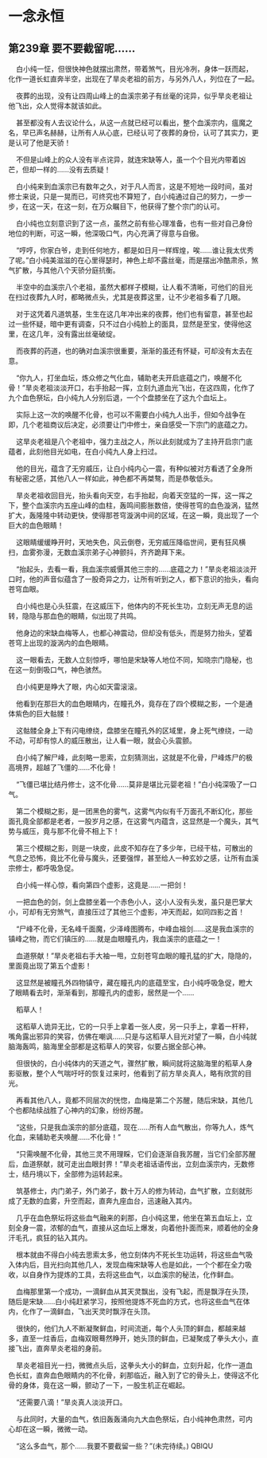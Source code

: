 # 一念永恒 
 ## 第239章 要不要截留呢……
     白小纯一怔，但很快神色就摆出肃然，带着煞气，目光冷冽，身体一跃而起，化作一道长虹直奔半空，出现在了旱炎老祖的前方，与另外八人，列位在了一起。

    夜葬的出现，没有让四周山峰上的血溪宗弟子有丝毫的诧异，似乎旱炎老祖让他飞出，众人觉得本就该如此。

    甚至都没有人去议论什么，从这一点就已经可以看出，整个血溪宗内，瘟魔之名，早已声名赫赫，让所有人从心底，已经认可了夜葬的身份，认可了其实力，更是认可了他是天骄！

    不但是山峰上的众人没有半点诧异，就连宋缺等人，虽一个个目光内带着凶芒，但却一样的……没有去质疑！

    白小纯来到血溪宗已有数年之久，对于凡人而言，这是不短地一段时间，虽对修士来说，只是一晃而已，可终究也不算短了，白小纯通过自己的努力，一步一步，在这一天，在这一刻，在万众瞩目下，他获得了整个宗门的认可。

    白小纯也立刻意识到了这一点，虽然之前有些心理准备，也有一些对自己身份地位的判断，可这一瞬，他深吸口气，内心充满了得意与自傲。

    “哼哼，你家白爷，走到任何地方，都是如日月一样辉煌，唉……谁让我太优秀了呢。”白小纯美滋滋的在心里得瑟时，神色上却不露丝毫，而是摆出冷酷肃杀，煞气扩散，与其他八个天骄分庭抗衡。

    半空中的血溪宗八个老祖，虽然大都样子模糊，让人看不清晰，可他们的目光在扫过夜葬九人时，都略微点头，尤其是夜葬这里，让不少老祖多看了几眼。

    对于这凭着凡道筑基，生生在这几年冲出来的夜葬，他们也有留意，甚至也起过一些怀疑，暗中更有调查，只不过白小纯脸上的面具，显然是至宝，使得他这里，在这几年，没有露出丝毫破绽。

    而夜葬的药道，也的确对血溪宗很重要，渐渐的虽还有怀疑，可却没有太去在意。

    “你九人，打坐血坛，炼众修之气化血，辅助老夫开启底蕴之门，唤醒不化骨！”旱炎老祖淡淡开口，右手抬起一挥，立刻九道血光飞出，在这四周，化作了九个血色祭坛，白小纯九人分别后退，一个个盘膝坐在了这九个血坛上。

    实际上这一次的唤醒不化骨，也可以不需要白小纯九人出手，但如今战争在即，几个老祖商议后决定，必须要让门中修士，亲自感受一下宗门的底蕴之力。

    这旱炎老祖是八个老祖中，强力主战之人，所以此刻就成为了主持开启宗门底蕴者，此刻他目光如电，在白小纯九人身上扫过。

    他的目光，蕴含了无穷威压，让白小纯内心一震，有种似被对方看透了全身所有秘密之感，其他八人一样如此，神色都不再桀骜，而是恭敬低头。

    旱炎老祖收回目光，抬头看向天空，右手抬起，向着天空猛的一挥，这一挥之下，整个血溪宗内五座山峰的血柱，轰鸣间膨胀数倍，使得苍穹的血色漩涡，猛然扩大，轰隆隆中转动更快，使得那苍穹漩涡中间的区域，在这一瞬，竟出现了一个巨大的血色眼睛！

    这眼睛缓缓睁开时，天地失色，风云倒卷，无穷威压降临世间，更有狂风横扫，血雾弥漫，无数血溪宗弟子心神颤抖，齐齐跪拜下来。

    “抬起头，去看一看，我血溪宗威慑其他三宗的……底蕴之力！”旱炎老祖淡淡开口时，他的声音似蕴含了一股奇异之力，让所有听到之人，都下意识的抬头，看向苍穹血眼。

    白小纯也是心头狂震，在这威压下，他体内的不死长生功，立刻无声无息的运转，隐隐与那血色的眼睛，似出现了共鸣。

    他身边的宋缺血梅等人，也都心神震动，但却没有低头，而是努力抬头，望着苍穹上出现的漩涡内的血色眼睛。

    这一眼看去，无数人立刻惊呼，哪怕是宋缺等人地位不同，知晓宗门隐秘，也在这一刻倒吸口气，神色骇然。

    白小纯更是睁大了眼，内心如天雷滚滚。

    他看到在那巨大的血色眼睛内，在瞳孔外，竟存在了四个模糊之影，一个是通体紫色的巨大骷髅！

    这骷髅全身上下有闪电缭绕，盘膝坐在瞳孔外的区域里，身上死气缭绕，一动不动，可却有惊人的威压散出，让人看一眼，就会心头震颤。

    白小纯了解尸峰，此刻略一思索，立刻猜测出，这就是不化骨，尸峰炼尸的极高境界，超越了飞僵的……不化骨！

    “飞僵已堪比结丹修士，这不化骨……莫非是堪比元婴老祖！”白小纯深吸了一口气。

    第二个模糊之影，是一团黑色的雾气，这雾气内似有千万面孔不断幻化，那些面孔竟全部都是老者，一股岁月之感，在这雾气内蕴含，这显然是一个魔头，其气势与威压，竟与那不化骨不相上下！

    第三个模糊之影，则是一块皮，此皮不知存在了多少年，已经干枯，可散出的气息之恐怖，竟比不化骨与魔头，还要强悍，甚至给人一种玄妙之感，让所有血溪宗修士，都呼吸急促。

    白小纯一样心惊，看向第四个虚影，这竟是……一把剑！

    一把血色的剑，剑上盘膝坐着一个赤色小人，这小人没有头发，虽只是巴掌大小，可却有无穷煞气，直接压过了其他三个虚影，冲天而起，如同四影之首！

    “尸峰不化骨，无名峰千面魔，少泽峰图腾布，中峰血祖剑……这是我血溪宗的镇峰之物，而它们镇压的……就是血眼瞳孔内，我血溪宗的底蕴之一！

    血道祭献！”旱炎老祖右手大袖一甩，立刻苍穹血眼的瞳孔猛的扩大，隐隐的，里面竟出现了第五个虚影！

    这显然是被瞳孔外四物镇守，藏在瞳孔内的底蕴至宝，白小纯呼吸急促，瞪大了眼睛看去时，渐渐看到，那瞳孔内的虚影，居然是一个……

    稻草人！

    这稻草人诡异无比，它的一只手上拿着一张人皮，另一只手上，拿着一杆秤，嘴角露出邪异的笑容，仿佛在嘲讽……只是与这稻草人目光对望了一瞬，白小纯就脑海轰鸣，脑海里全部都是这稻草人的笑容，似要占据全部心神。

    但很快的，白小纯体内的天道之气，骤然扩散，瞬间就将这脑海里的稻草人身影驱散，整个人气喘吁吁的恢复过来时，他看到了前方旱炎真人，略有欣赏的目光。

    再看其他八人，竟都不同层次的恍惚，血梅是第二个苏醒，随后宋缺，其他几个也都陆续战胜了心神内的幻象，纷纷苏醒。

    “这些，只是我血溪宗的部分底蕴，现在……所有人血气散出，你等九人，炼气化血，来辅助老夫唤醒……不化骨！”

    “只需唤醒不化骨，其他三灵不用理睬，它们会逐渐自我苏醒，当它们全部苏醒后，血道祭献，就可走出血眼封界！”旱炎老祖话语传出，立刻血溪宗内，无数修士，结丹境以下，全部修为运转起来。

    筑基修士，内门弟子，外门弟子，数十万人的修为转动，血气扩散，立刻就形成了无数的血雾，升空而起，直奔九座血台，迅速融入其内。

    几乎在血色祭坛将这些血气融来的刹那，白小纯这里，他坐在第五血坛上，立刻全身一震，浓郁的血气，直接从这血坛上爆发，向着他扑面而来，顺着他的全身汗毛孔，疯狂的钻入其内。

    根本就由不得白小纯去思索太多，他立刻体内不死长生功运转，将这些血气吸入体内后，目光扫向其他几人，发现血梅宋缺等人也是如此，一个个都在全力吸收，以自身作为提炼的工具，去将这些血气，以血溪宗的秘法，化作鲜血。

    血梅那里第一个成功，一滴鲜血从其天灵飘出，没有飞起，而是飘浮在头顶，随后是宋缺……白小纯赶紧学习，按照他提炼不死血的方式，也将这些血气在体内，化作了一滴鲜血，飞出天灵时飘浮在头顶。

    很快的，他们九人不断凝聚鲜血，时间流逝，每个人头顶的鲜血，都越来越多，直至一炷香后，血梅双眼蓦然睁开，她头顶的鲜血，已凝聚成了拳头大小，直接飞出，直奔旱炎老祖的身前。

    旱炎老祖目光一扫，微微点头后，这拳头大小的鲜血，立刻升起，化作一道血色长虹，直奔血色眼睛内的不化骨，刹那临近，融入到了它的骨头上，使得这不化骨的身体，竟在这一瞬，颤动了一下，一股生机正在崛起。

    “还需要八滴！”旱炎真人淡淡开口。

    与此同时，大量的血气，依旧轰轰涌向九大血色祭坛，白小纯神色肃然，可内心却在这一瞬，微微一动。

    “这么多血气，那个……我要不要截留一些？”(未完待续。) 
QBIQU